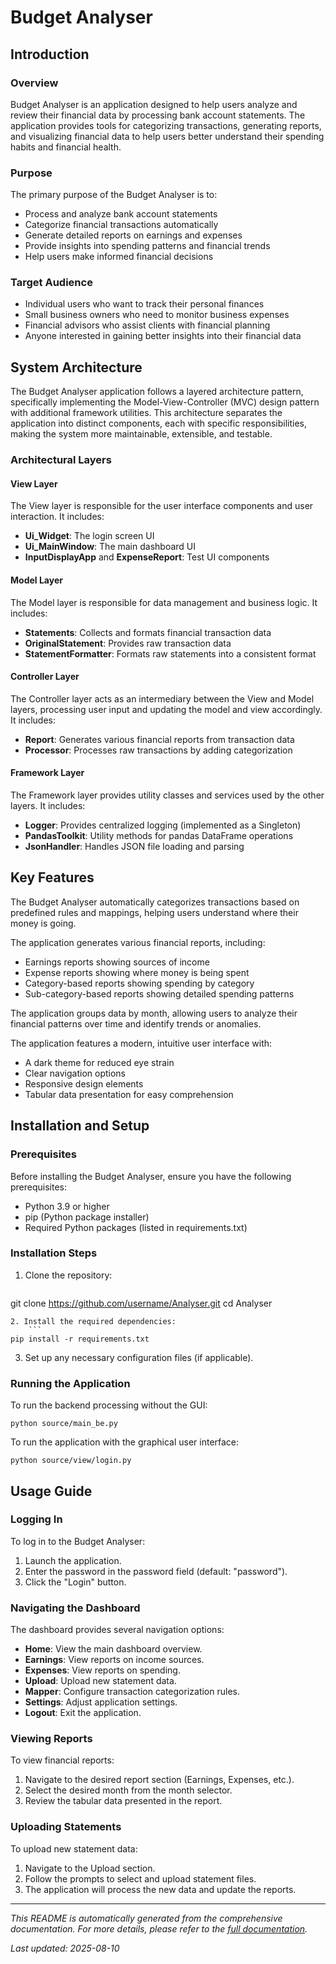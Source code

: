 # Budget Analyser

## Introduction

### Overview
Budget Analyser is an application designed to help users analyze and review their financial data by processing bank account statements. The application provides tools for categorizing transactions, generating reports, and visualizing financial data to help users better understand their spending habits and financial health.

### Purpose
The primary purpose of the Budget Analyser is to:
- Process and analyze bank account statements
- Categorize financial transactions automatically
- Generate detailed reports on earnings and expenses
- Provide insights into spending patterns and financial trends
- Help users make informed financial decisions

### Target Audience
- Individual users who want to track their personal finances
- Small business owners who need to monitor business expenses
- Financial advisors who assist clients with financial planning
- Anyone interested in gaining better insights into their financial data

## System Architecture
The Budget Analyser application follows a layered architecture pattern, specifically implementing the Model-View-Controller (MVC) design pattern with additional framework utilities. This architecture separates the application into distinct components, each with specific responsibilities, making the system more maintainable, extensible, and testable.

### Architectural Layers

#### View Layer
The View layer is responsible for the user interface components and user interaction. It includes:
- **Ui_Widget**: The login screen UI
- **Ui_MainWindow**: The main dashboard UI
- **InputDisplayApp** and **ExpenseReport**: Test UI components

#### Model Layer
The Model layer is responsible for data management and business logic. It includes:
- **Statements**: Collects and formats financial transaction data
- **OriginalStatement**: Provides raw transaction data
- **StatementFormatter**: Formats raw statements into a consistent format

#### Controller Layer
The Controller layer acts as an intermediary between the View and Model layers, processing user input and updating the model and view accordingly. It includes:
- **Report**: Generates various financial reports from transaction data
- **Processor**: Processes raw transactions by adding categorization

#### Framework Layer
The Framework layer provides utility classes and services used by the other layers. It includes:
- **Logger**: Provides centralized logging (implemented as a Singleton)
- **PandasToolkit**: Utility methods for pandas DataFrame operations
- **JsonHandler**: Handles JSON file loading and parsing

## Key Features
The Budget Analyser automatically categorizes transactions based on predefined rules and mappings, helping users understand where their money is going.

The application generates various financial reports, including:
- Earnings reports showing sources of income
- Expense reports showing where money is being spent
- Category-based reports showing spending by category
- Sub-category-based reports showing detailed spending patterns

The application groups data by month, allowing users to analyze their financial patterns over time and identify trends or anomalies.

The application features a modern, intuitive user interface with:
- A dark theme for reduced eye strain
- Clear navigation options
- Responsive design elements
- Tabular data presentation for easy comprehension

## Installation and Setup

### Prerequisites
Before installing the Budget Analyser, ensure you have the following prerequisites:

- Python 3.9 or higher
- pip (Python package installer)
- Required Python packages (listed in requirements.txt)

### Installation Steps
1. Clone the repository:
    ```
git clone https://github.com/username/Analyser.git
    cd Analyser
```
2. Install the required dependencies:
    ```
pip install -r requirements.txt
```
3. Set up any necessary configuration files (if applicable).

### Running the Application
To run the backend processing without the GUI:

```
python source/main_be.py
```

To run the application with the graphical user interface:

```
python source/view/login.py
```

## Usage Guide

### Logging In
To log in to the Budget Analyser:

1. Launch the application.
2. Enter the password in the password field (default: "password").
3. Click the "Login" button.

### Navigating the Dashboard
The dashboard provides several navigation options:

- **Home**: View the main dashboard overview.
- **Earnings**: View reports on income sources.
- **Expenses**: View reports on spending.
- **Upload**: Upload new statement data.
- **Mapper**: Configure transaction categorization rules.
- **Settings**: Adjust application settings.
- **Logout**: Exit the application.

### Viewing Reports
To view financial reports:

1. Navigate to the desired report section (Earnings, Expenses, etc.).
2. Select the desired month from the month selector.
3. Review the tabular data presented in the report.

### Uploading Statements
To upload new statement data:

1. Navigate to the Upload section.
2. Follow the prompts to select and upload statement files.
3. The application will process the new data and update the reports.

---

*This README is automatically generated from the comprehensive documentation. For more details, please refer to the [full documentation](documentation/budget_analyser_documentation.pdf).*

*Last updated: 2025-08-10*
